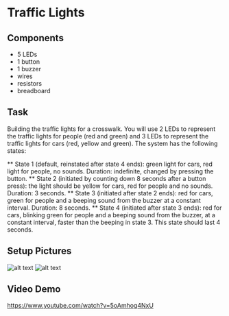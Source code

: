 # Traffic Lights #

## Components 

* 5 LEDs
* 1 button
* 1 buzzer
* wires
* resistors
* breadboard

## Task

Building the traffic lights for a crosswalk. You will use 2 LEDs to represent the traffic lights for people (red and green) and 3 LEDs to represent the traffic lights for cars (red, yellow and green). The system has the following states:

** State 1 (default, reinstated after state 4 ends): green light for cars, red light for people, no sounds. Duration: indefinite, changed by pressing the button.
** State 2 (initiated by counting down 8 seconds after a button press): the light should be yellow for cars, red for people and no sounds. Duration: 3 seconds.
** State 3 (initiated after state 2 ends): red for cars, green for people and a beeping sound from the buzzer at a constant interval. Duration: 8 seconds.
** State 4 (initiated after state 3 ends): red for cars, blinking green for people and a beeping sound from the buzzer, at a constant interval, faster than the beeping in state 3. This state should last 4 seconds.

## Setup Pictures
![alt text](https://github.com/ralucsandu/IntroductionToRobotics/blob/main/Homework2/setup-picture1.jpg?raw=true)
![alt text](https://github.com/ralucsandu/IntroductionToRobotics/blob/main/Homework2/setup-picture2.jpg?raw=true)

## Video Demo
https://www.youtube.com/watch?v=5oAmhog4NxU
